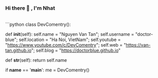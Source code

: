 ### Hi there 👋 , I'm Nhat

<!--
**kageyoshi1504/kageyoshi1504** is a ✨ _special_ ✨ repository because its `README.md` (this file) appears on your GitHub profile.

Here are some ideas to get you started:

- 🔭 I’m currently studying VKU University
- 🌱 I’m currently learning network and security
- 👯 I’m looking to collaborate on ...
- 🤔 I’m looking for help with ...
- 💬 Ask me about ...
- 📫 How to reach me: ...
- 😄 Pronouns: ...
- ⚡ Fun fact: ...
-->

<br>
```python
class DevComentry():
    
  def __init__(self):
    self.name = "Nguyen Van Tan";
    self.username = "doctor-blue";
    self.location = "Ha Noi, VietNam";
    self.youtube = "https://www.youtube.com/c/DevComentry";
    self.web = "https://van-tan.github.io";
    self.blog = "https://doctorblue.github.io"
  
  def __str__(self):
    return self.name

if __name__ == '__main__':
    me = DevComentry()
```

